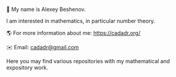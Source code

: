 👋 My name is Alexey Beshenov.

I am interested in mathematics, in particular number theory.

🌎 For more information about me: https://cadadr.org/

✉️ Email: cadadr@gmail.com

Here you may find various repositories with my mathematical and expository work.
